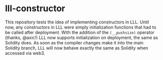# lll-constructor

This repository tests the idea of implementing constructors in LLL. Until now, any constructors in LLL were simply initialization functions that had to be called after deployment. With the addition of the `(__pushsize)` operator (thanks, @axic!) LLL now supports initialization on deployment, the same as Solidity does. As soon as the compiler changes make it into the main Solidity branch, LLL will now behave exactly the same as Solidity when accessed via web3.
